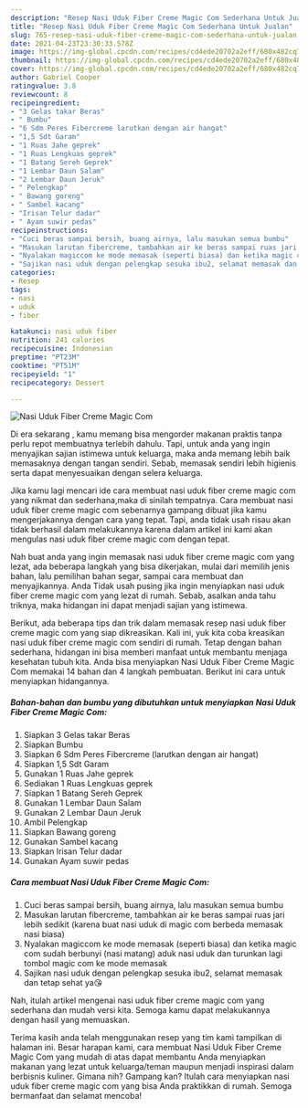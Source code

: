 ```yaml
---
description: "Resep Nasi Uduk Fiber Creme Magic Com Sederhana Untuk Jualan"
title: "Resep Nasi Uduk Fiber Creme Magic Com Sederhana Untuk Jualan"
slug: 765-resep-nasi-uduk-fiber-creme-magic-com-sederhana-untuk-jualan
date: 2021-04-23T23:30:33.578Z
image: https://img-global.cpcdn.com/recipes/cd4ede20702a2eff/680x482cq70/nasi-uduk-fiber-creme-magic-com-foto-resep-utama.jpg
thumbnail: https://img-global.cpcdn.com/recipes/cd4ede20702a2eff/680x482cq70/nasi-uduk-fiber-creme-magic-com-foto-resep-utama.jpg
cover: https://img-global.cpcdn.com/recipes/cd4ede20702a2eff/680x482cq70/nasi-uduk-fiber-creme-magic-com-foto-resep-utama.jpg
author: Gabriel Cooper
ratingvalue: 3.8
reviewcount: 8
recipeingredient:
- "3 Gelas takar Beras"
- " Bumbu"
- "6 Sdm Peres Fibercreme larutkan dengan air hangat"
- "1,5 Sdt Garam"
- "1 Ruas Jahe geprek"
- "1 Ruas Lengkuas geprek"
- "1 Batang Sereh Geprek"
- "1 Lembar Daun Salam"
- "2 Lembar Daun Jeruk"
- " Pelengkap"
- " Bawang goreng"
- " Sambel kacang"
- "Irisan Telur dadar"
- " Ayam suwir pedas"
recipeinstructions:
- "Cuci beras sampai bersih, buang airnya, lalu masukan semua bumbu"
- "Masukan larutan fibercreme, tambahkan air ke beras sampai ruas jari lebih sedikit (karena buat nasi uduk di magic com berbeda memasak nasi biasa)"
- "Nyalakan magiccom ke mode memasak (seperti biasa) dan ketika magic com sudah berbunyi (nasi matang) aduk nasi uduk dan turunkan lagi tombol magic com ke mode memasak"
- "Sajikan nasi uduk dengan pelengkap sesuka ibu2, selamat memasak dan tetap sehat ya😘"
categories:
- Resep
tags:
- nasi
- uduk
- fiber

katakunci: nasi uduk fiber 
nutrition: 241 calories
recipecuisine: Indonesian
preptime: "PT23M"
cooktime: "PT51M"
recipeyield: "1"
recipecategory: Dessert

---
```



![Nasi Uduk Fiber Creme Magic Com](https://img-global.cpcdn.com/recipes/cd4ede20702a2eff/680x482cq70/nasi-uduk-fiber-creme-magic-com-foto-resep-utama.jpg)

Di era  sekarang , kamu memang bisa mengorder makanan praktis tanpa perlu repot membuatnya terlebih dahulu. Tapi, untuk anda yang ingin menyajikan sajian istimewa untuk keluarga, maka anda memang lebih baik memasaknya dengan tangan sendiri. Sebab, memasak sendiri lebih higienis serta dapat menyesuaikan dengan selera keluarga.

Jika kamu lagi mencari ide cara membuat nasi uduk fiber creme magic com yang nikmat dan sederhana,maka di sinilah tempatnya. Cara membuat nasi uduk fiber creme magic com  sebenarnya gampang dibuat jika kamu mengerjakannya dengan cara yang tepat. Tapi, anda tidak usah risau akan tidak berhasil dalam melakukannya 
karena dalam artikel ini kami akan mengulas nasi uduk fiber creme magic com dengan tepat.  



Nah buat anda yang ingin memasak nasi uduk fiber creme magic com yang lezat, ada beberapa langkah yang bisa dikerjakan, mulai dari memilih jenis bahan, lalu pemilihan bahan segar, sampai cara membuat dan menyajikannya. Anda Tidak usah pusing jika ingin menyiapkan nasi uduk fiber creme magic com yang lezat di rumah. Sebab, asalkan anda  tahu triknya, maka hidangan ini dapat menjadi sajian yang istimewa.

Berikut, ada beberapa tips dan trik dalam memasak resep nasi uduk fiber creme magic com yang siap dikreasikan. Kali ini, yuk kita coba kreasikan nasi uduk fiber creme magic com sendiri di rumah. Tetap dengan bahan sederhana, hidangan ini bisa memberi manfaat untuk membantu menjaga kesehatan tubuh kita. Anda bisa menyiapkan Nasi Uduk Fiber Creme Magic Com memakai 14 bahan dan 4 langkah pembuatan. Berikut ini cara untuk menyiapkan hidangannya.

<!--inarticleads1-->

##### Bahan-bahan dan bumbu yang dibutuhkan untuk menyiapkan Nasi Uduk Fiber Creme Magic Com:

1. Siapkan 3 Gelas takar Beras
1. Siapkan  Bumbu
1. Siapkan 6 Sdm Peres Fibercreme (larutkan dengan air hangat)
1. Siapkan 1,5 Sdt Garam
1. Gunakan 1 Ruas Jahe geprek
1. Sediakan 1 Ruas Lengkuas geprek
1. Siapkan 1 Batang Sereh Geprek
1. Gunakan 1 Lembar Daun Salam
1. Gunakan 2 Lembar Daun Jeruk
1. Ambil  Pelengkap
1. Siapkan  Bawang goreng
1. Gunakan  Sambel kacang
1. Siapkan Irisan Telur dadar
1. Gunakan  Ayam suwir pedas




<!--inarticleads2-->

##### Cara membuat Nasi Uduk Fiber Creme Magic Com:

1. Cuci beras sampai bersih, buang airnya, lalu masukan semua bumbu
1. Masukan larutan fibercreme, tambahkan air ke beras sampai ruas jari lebih sedikit (karena buat nasi uduk di magic com berbeda memasak nasi biasa)
1. Nyalakan magiccom ke mode memasak (seperti biasa) dan ketika magic com sudah berbunyi (nasi matang) aduk nasi uduk dan turunkan lagi tombol magic com ke mode memasak
1. Sajikan nasi uduk dengan pelengkap sesuka ibu2, selamat memasak dan tetap sehat ya😘




Nah, itulah artikel mengenai  nasi uduk fiber creme magic com  yang sederhana dan mudah versi kita. Semoga kamu dapat melakukannya dengan hasil yang memuaskan. 

Terima kasih anda telah menggunakan resep yang tim kami tampilkan di halaman ini. Besar harapan kami, cara membuat  Nasi Uduk Fiber Creme Magic Com yang mudah di atas dapat membantu Anda menyiapkan makanan yang lezat untuk keluarga/teman maupun menjadi inspirasi dalam berbisnis kuliner. Gimana nih? Gampang kan? Itulah cara menyiapkan nasi uduk fiber creme magic com yang bisa Anda praktikkan di rumah. Semoga bermanfaat dan selamat mencoba!

